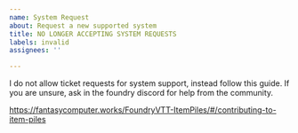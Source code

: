 ```yaml
---
name: System Request
about: Request a new supported system
title: NO LONGER ACCEPTING SYSTEM REQUESTS
labels: invalid
assignees: ''

---
```


I do not allow ticket requests for system support, instead follow this guide. If you are unsure, ask in the foundry discord for help from the community.

https://fantasycomputer.works/FoundryVTT-ItemPiles/#/contributing-to-item-piles
